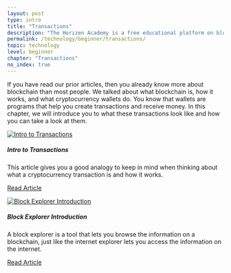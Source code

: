 ```yaml
---
layout: post
type: intro
title: "Transactions"
description: "The Horizen Academy is a free educational platform on blockchain technology, cryptocurrency, and privacy. In this chapter, we explain how cryptocurrency transactions work at a beginner level."
permalink: /technology/beginner/transactions/
topic: technology
level: beginner
chapter: "Transactions"
no_index: true
---
```


If you have read our prior articles, then you already know more about blockchain than most people. We talked about what blockchain is, how it works, and what cryptocurrency wallets do. You know that wallets are programs that help you create transactions and receive money. In this chapter, we will introduce you to what these transactions look like and how you can take a look at them.


<div class="row mt-5">
    <div class="col-md-3">
        <a href="{{ site.baseurl }}{% post_url /technology/beginner/2020-04-02-intro-to-transactions %}">
            <img src="/assets/post_files/technology/beginner/transactions/transactions.svg" alt="Intro to Transactions" />
        </a>
    </div>
    <div class="col-md-9">
        <h5 class="intro-article-title">Intro to Transactions</h5>
        <p class="mb-1">
            This article gives you a good analogy to keep in mind when thinking about what a cryptocurrency transaction is and how it works.
        </p>
        <p class="mb-0">
            <a class="font-weight-bold" href="{{ site.baseurl }}{% post_url /technology/beginner/2020-04-02-intro-to-transactions %}">Read Article</a>
        </p>
    </div>
</div>

<div class="row mt-5">
    <div class="col-md-3">
        <a href="{{ site.baseurl }}{% post_url /technology/beginner/2020-04-03-block-explorer-introduction %}">
            <img src="/assets/post_files/technology/beginner/transactions/block_explorer.svg" alt="Block Explorer Introduction" />
        </a>
    </div>
    <div class="col-md-9">
        <h5 class="intro-article-title">Block Explorer Introduction</h5>
        <p class="mb-1">
            A block explorer is a tool that lets you browse the information on a blockchain, just like the internet explorer lets you access the information on the internet.
        </p>
        <p class="mb-0">
            <a class="font-weight-bold" href="{{ site.baseurl }}{% post_url /technology/beginner/2020-04-03-block-explorer-introduction %}">Read Article</a>
        </p>
    </div>
</div>
